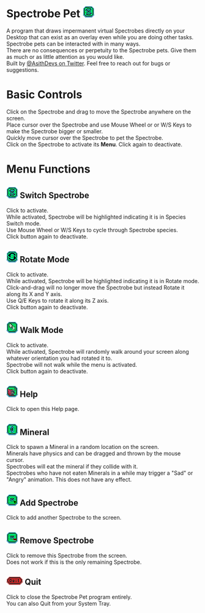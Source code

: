 # Spectrobe Pet ![Spectrobe Switch Mode](Assets/Art/Sprites/switch.png)
A program that draws impermanent virtual Spectrobes directly on your Desktop that can exist as an overlay even while you are doing other tasks.  
Spectrobe pets can be interacted with in many ways.  
There are no consequences or perpetuity to the Spectrobe pets. Give them as much or as little attention as you would like.  
Built by [@AsithDevs on Twitter](https://x.com/AsithDevs). Feel free to reach out for bugs or suggestions.

# Basic Controls
Click on the Spectrobe and drag to move the Spectrobe anywhere on the screen.  
Place cursor over the Spectrobe and use Mouse Wheel or or W/S Keys to make the Spectrobe bigger or smaller.  
Quickly move cursor over the Spectrobe to pet the Spectrobe.  
Click on the Spectrobe to activate its **Menu**. Click again to deactivate.  

# Menu Functions 
## ![Spectrobe Switch Mode](Assets/Art/Sprites/switch.png) Switch Spectrobe
Click to activate.  
While activated, Spectrobe will be highlighted indicating it is in Species Switch mode.  
Use Mouse Wheel or W/S Keys to cycle through Spectrobe species.  
Click button again to deactivate.  

## ![Rotate Mode](Assets/Art/Sprites/rotate.png) Rotate Mode
Click to activate.  
While activated, Spectrobe will be highlighted indicating it is in Rotate mode.  
Click-and-drag will no longer move the Spectrobe but instead Rotate it along its X and Y axis.  
Use Q/E Keys to rotate it along its Z axis.  
Click button again to deactivate.  

## ![Walk Mode](Assets/Art/Sprites/walk.png) Walk Mode
Click to activate.  
While activated, Spectrobe will randomly walk around your screen along whatever orientation you had rotated it to.  
Spectrobe will not walk while the menu is activated.  
Click button again to deactivate.  

## ![Help](Assets/Art/Sprites/help.png) Help
Click to open this Help page.  

## ![Mineral](Assets/Art/Sprites/mineral.png) Mineral
Click to spawn a Mineral in a random location on the screen.  
Minerals have physics and can be dragged and thrown by the mouse cursor.  
Spectrobes will eat the mineral if they collide with it.  
Spectrobes who have not eaten Minerals in a while may trigger a "Sad" or "Angry" animation. This does not have any effect.  

## ![Add](Assets/Art/Sprites/plus.png) Add Spectrobe
Click to add another Spectrobe to the screen.  

## ![Remove](Assets/Art/Sprites/mnus.png) Remove Spectrobe
Click to remove this Spectrobe from the screen.  
Does not work if this is the only remaining Spectrobe.  

## ![Quit](Assets/Art/Sprites/Exit.png) Quit
Click to close the Spectrobe Pet program entirely.  
You can also Quit from your System Tray.
